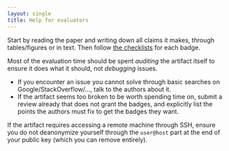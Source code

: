 ```yaml
---
layout: single
title: Help for evaluators
---
```


Start by reading the paper and writing down all claims it makes, through tables/figures or in text.
Then follow [the checklists](/badges) for each badge.

Most of the evaluation time should be spent _auditing_ the artifact itself to ensure it does what it should, not _debugging_ issues.
- If you encounter an issue you cannot solve through basic searches on Google/StackOverflow/..., talk to the authors about it.
- If the artifact seems too broken to be worth spending time on, submit a review already that does not grant the badges, and explicitly list the points the authors must fix to get the badges they want.

If the artifact requires accessing a remote machine through SSH, ensure you do not deanonymize yourself through the `user@host` part at the end of your public key (which you can remove entirely).
